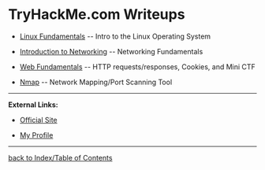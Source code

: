 # TryHackMe.com Writeups

* [Linux Fundamentals](thmLinuxFundamentals.md) -- Intro to the Linux Operating System

* [Introduction to Networking](thmIntroNetworking.md) -- Networking Fundamentals

* [Web Fundamentals](thmWebFundamentals.md) -- HTTP requests/responses, Cookies, and Mini CTF

* [Nmap](thmNmap.md) -- Network Mapping/Port Scanning Tool

---
**External Links:**

* [Official Site](https://tryhackme.com/)

* [My Profile](https://tryhackme.com/p/gesteratops)

---
[back to Index/Table of Contents](index.md)
